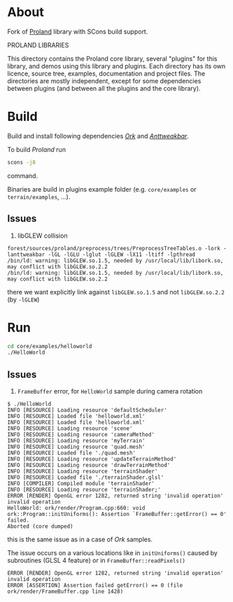 # About

Fork of [Proland](https://gitlab.inria.fr/neyret/proland) library with SCons build support.

PROLAND LIBRARIES

This directory contains the Proland core library, several "plugins" for
this library, and demos using this library and plugins. Each directory
has its own licence, source tree, examples, documentation and project 
files. The directories are mostly independent, except for some 
dependencies between plugins (and between all the plugins and the core
library).

# Build

Build and install following dependencies [*Ork*](https://github.com/sansajn/ork) and [*Anttweakbar*](https://github.com/sansajn/anttweakbar).

To build *Proland* run

```bash
scons -j8
```

command.

Binaries are build in plugins example folder (e.g. `core/examples` or `terrain/examples`, ...).

## Issues

1. libGLEW collision

```
forest/sources/proland/preprocess/trees/PreprocessTreeTables.o -lork -lanttweakbar -lGL -lGLU -lglut -lGLEW -lX11 -ltiff -lpthread
/bin/ld: warning: libGLEW.so.1.5, needed by /usr/local/lib/libork.so, may conflict with libGLEW.so.2.2
/bin/ld: warning: libGLEW.so.1.5, needed by /usr/local/lib/libork.so, may conflict with libGLEW.so.2.2
```

there we want explicitly link against `libGLEW.so.1.5` and not `libGLEW.so.2.2` (by `-lGLEW`)

# Run

```bash
cd core/examples/helloworld
./HelloWorld
```

## Issues

1. `FrameBuffer` error, for `HelloWorld` sample during camera rotation

```console
$ ./HelloWorld 
INFO [RESOURCE] Loading resource 'defaultScheduler'
INFO [RESOURCE] Loaded file 'helloworld.xml'
INFO [RESOURCE] Loaded file 'helloworld.xml'
INFO [RESOURCE] Loading resource 'scene'
INFO [RESOURCE] Loading resource 'cameraMethod'
INFO [RESOURCE] Loading resource 'myTerrain'
INFO [RESOURCE] Loading resource 'quad.mesh'
INFO [RESOURCE] Loaded file './quad.mesh'
INFO [RESOURCE] Loading resource 'updateTerrainMethod'
INFO [RESOURCE] Loading resource 'drawTerrainMethod'
INFO [RESOURCE] Loading resource 'terrainShader'
INFO [RESOURCE] Loaded file './terrainShader.glsl'
INFO [COMPILER] Compiled module 'terrainShader'
INFO [RESOURCE] Loading resource 'terrainShader;'
ERROR [RENDER] OpenGL error 1282, returned string 'invalid operation'
invalid operation
HelloWorld: ork/render/Program.cpp:660: void ork::Program::initUniforms(): Assertion `FrameBuffer::getError() == 0' failed.
Aborted (core dumped)
```

this is the same issue as in a case of *Ork* samples.

The issue occurs on a various locations like in `initUniforms()` caused by subroutines (GLSL 4 feature) or in `FrameBuffer::readPixels()`

```
ERROR [RENDER] OpenGL error 1282, returned string 'invalid operation'
invalid operation
ERROR [ASSERTION] Assertion failed getError() == 0 (file ork/render/FrameBuffer.cpp line 1428)
```

